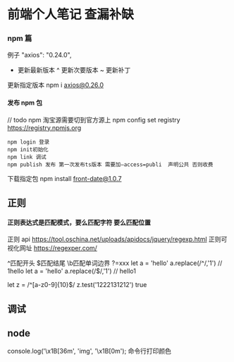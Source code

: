 # 前端个人笔记 查漏补缺

### npm 篇

例子 "axios": "0.24.0",

- 更新最新版本
  ^ 更新次要版本
  ~ 更新补丁

更新指定版本 npm i axios@0.26.0

#### 发布 npm 包

// todo npm 淘宝源需要切到官方源上 npm config set registry https://registry.npmjs.org

    npm login 登录
    npm init初始化
    npm link 调试
    npm publish 发布 第一次发布ts版本 需要加–access=publi  声明公共 否则收费

下载指定包 npm install front-date@1.0.7

## 正则

#### 正则表达式是匹配模式，要么匹配字符 要么匹配位置

正则 api https://tool.oschina.net/uploads/apidocs/jquery/regexp.html
正则可视化网址 https://regexper.com/

^匹配开头 $匹配结尾 \b匹配单词边界 ?=xxx
let a = 'hello'  a.replace(/^/,'1')  // 1hello
let a = 'hello'  a.replace(/$/,'1') // hello1

let z = /^[a-z0-9]{10}$/
z.test('1222131212') true

## 调试

## node

console.log('\x1B[36m', 'img', '\x1B[0m'); 命令行打印颜色
